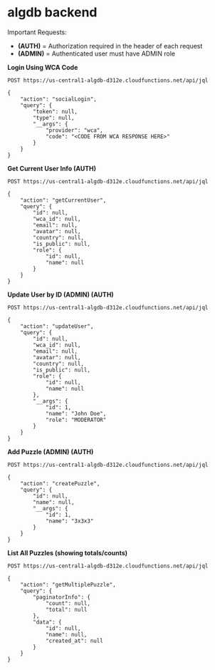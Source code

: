 # algdb backend

Important Requests:

- **(AUTH)** = Authorization required in the header of each request
- **(ADMIN)** = Authenticated user must have ADMIN role

**Login Using WCA Code**

`POST https://us-central1-algdb-d312e.cloudfunctions.net/api/jql`

```
{
	"action": "socialLogin",
	"query": {
		"token": null,
		"type": null,
		"__args": {
			"provider": "wca",
			"code": "<CODE FROM WCA RESPONSE HERE>"
		}
	}
}
```

**Get Current User Info (AUTH)**

`POST https://us-central1-algdb-d312e.cloudfunctions.net/api/jql`

```
{
	"action": "getCurrentUser",
	"query": {
		"id": null,
		"wca_id": null,
		"email": null,
		"avatar": null,
		"country": null,
		"is_public": null,
		"role": {
			"id": null,
			"name": null
		}
	}
}
```

**Update User by ID (ADMIN) (AUTH)**

`POST https://us-central1-algdb-d312e.cloudfunctions.net/api/jql`

```
{
	"action": "updateUser",
	"query": {
		"id": null,
		"wca_id": null,
		"email": null,
		"avatar": null,
		"country": null,
		"is_public": null,
		"role": {
			"id": null,
			"name": null
		},
		"__args": {
			"id": 1,
			"name": "John Doe",
			"role": "MODERATOR"
		}
	}
}
```

**Add Puzzle (ADMIN) (AUTH)**

`POST https://us-central1-algdb-d312e.cloudfunctions.net/api/jql`

```
{
	"action": "createPuzzle",
	"query": {
		"id": null,
		"name": null,
		"__args": {
			"id": 1,
			"name": "3x3x3"
		}
	}
}
```

**List All Puzzles (showing totals/counts)**

`POST https://us-central1-algdb-d312e.cloudfunctions.net/api/jql`

```
{
	"action": "getMultiplePuzzle",
	"query": {
		"paginatorInfo": {
			"count": null,
			"total": null
		},
		"data": {
			"id": null,
			"name": null,
			"created_at": null
		}
	}
}
```
